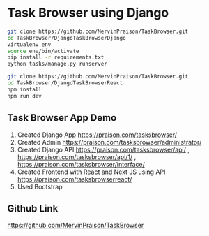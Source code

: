 # Task Browser using Django 

```sh
git clone https://github.com/MervinPraison/TaskBrowser.git
cd TaskBrowser/DjangoTaskBrowserDjango
virtualenv env
source env/bin/activate
pip install -r requirements.txt
python tasks/manage.py runserver
```

```sh
git clone https://github.com/MervinPraison/TaskBrowser.git
cd TaskBrowser/DjangoTaskBrowserReact
npm install
npm run dev
```

## Task Browser App Demo

1. Created Django App https://praison.com/tasksbrowser/
2. Created Admin https://praison.com/tasksbrowser/administrator/ 
3. Created Django API https://praison.com/tasksbrowser/api/ , https://praison.com/tasksbrowser/api/1/ , https://praison.com/tasksbrowser/interface/
4. Created Frontend with React and Next JS using API https://praison.com/tasksbrowserreact/
5. Used Bootstrap

## Github Link 

https://github.com/MervinPraison/TaskBrowser
